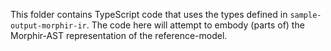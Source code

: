 This folder contains TypeScript code that uses the types defined in `sample-output-morphir-ir`.
The code here will attempt to embody (parts of) the Morphir-AST representation of the reference-model.